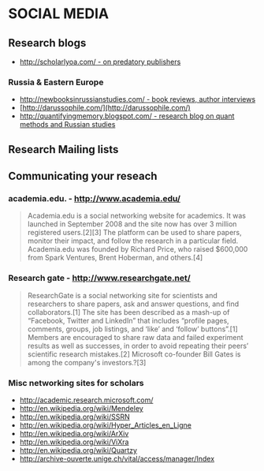# SOCIAL MEDIA

## Research blogs

- [http://scholarlyoa.com/ - on predatory publishers](http://scholarlyoa.com/)

### Russia & Eastern Europe
- [http://newbooksinrussianstudies.com/ - book reviews, author interviews](http://newbooksinrussianstudies.com/)
- [http://darussophile.com/](http://darussophile.com/) 
- [http://quantifyingmemory.blogspot.com/ - research blog on quant methods and Russian studies](http://quantifyingmemory.blogspot.com/)

## Research Mailing lists

## Communicating your reseach

### academia.edu. - http://www.academia.edu/

>Academia.edu is a social networking website for academics. It was launched in September 2008 and the site now has over 3 million registered users.[2][3]  The platform can be used to share papers, monitor their impact, and  follow the research in a particular field. Academia.edu was founded by Richard Price, who raised $600,000 from Spark Ventures, Brent Hoberman, and others.[4]

### Research gate - http://www.researchgate.net/

>ResearchGate is a social networking site for scientists and researchers to share papers, ask and answer questions, and find collaborators.[1] The site has been described as a mash-up of “Facebook, Twitter and LinkedIn” that includes “profile pages, comments, groups, job listings, and ‘like’ and ‘follow’ buttons”.[1]  Members are encouraged to share raw data and failed experiment results  as well as successes, in order to avoid repeating their peers’  scientific research mistakes.[2] Microsoft co-founder Bill Gates is among the company's investors.?[3]

### Misc networking sites for scholars

- http://academic.research.microsoft.com/
- http://en.wikipedia.org/wiki/Mendeley
- http://en.wikipedia.org/wiki/SSRN
- http://en.wikipedia.org/wiki/Hyper_Articles_en_Ligne
- http://en.wikipedia.org/wiki/ArXiv
- http://en.wikipedia.org/wiki/ViXra
- http://en.wikipedia.org/wiki/Quartzy
- http://archive-ouverte.unige.ch/vital/access/manager/Index

